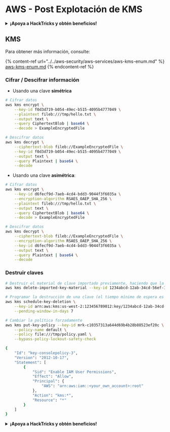 # AWS - Post Explotación de KMS

<details>

<summary><strong>¡Apoya a HackTricks y obtén beneficios!</strong></summary>

* Si quieres ver a tu **empresa anunciada en HackTricks** o si quieres acceder a la **última versión de PEASS o descargar HackTricks en PDF** ¡Consulta los [**PLANES DE SUSCRIPCIÓN**](https://github.com/sponsors/carlospolop)!
* Obtén el [**oficial PEASS & HackTricks swag**](https://peass.creator-spring.com)
* Descubre [**The PEASS Family**](https://opensea.io/collection/the-peass-family), nuestra colección de exclusivos [**NFTs**](https://opensea.io/collection/the-peass-family)
* **Únete al** 💬 [**grupo de Discord**](https://discord.gg/hRep4RUj7f) o al [**grupo de telegram**](https://t.me/peass) o **sígueme** en **Twitter** 🐦 [**@carlospolopm**](https://twitter.com/carlospolopm).
* **Comparte tus trucos de hacking enviando PRs a los repositorios de** [**HackTricks**](https://github.com/carlospolop/hacktricks) y [**HackTricks Cloud**](https://github.com/carlospolop/hacktricks-cloud) github.

</details>

## KMS

Para obtener más información, consulte:

{% content-ref url="../../aws-security/aws-services/aws-kms-enum.md" %}
[aws-kms-enum.md](../../aws-security/aws-services/aws-kms-enum.md)
{% endcontent-ref %}

### Cifrar / Descifrar información

* Usando una clave **simétrica**

```bash
# Cifrar datos
aws kms encrypt \
    --key-id f0d3d719-b054-49ec-b515-4095b4777049 \
    --plaintext fileb:///tmp/hello.txt \
    --output text \
    --query CiphertextBlob | base64 \
    --decode > ExampleEncryptedFile

# Descifrar datos
aws kms decrypt \
    --ciphertext-blob fileb://ExampleEncryptedFile \
    --key-id f0d3d719-b054-49ec-b515-4095b4777049 \
    --output text \
    --query Plaintext | base64 \
    --decode
```

* Usando una clave **asimétrica**:

```bash
# Cifrar datos
aws kms encrypt \
    --key-id d6fecf9d-7aeb-4cd4-bdd3-9044f3f6035a \
    --encryption-algorithm RSAES_OAEP_SHA_256 \
    --plaintext fileb:///tmp/hello.txt \
    --output text \
    --query CiphertextBlob | base64 \
    --decode > ExampleEncryptedFile

# Descifrar datos
aws kms decrypt \
    --ciphertext-blob fileb://ExampleEncryptedFile \
    --encryption-algorithm RSAES_OAEP_SHA_256 \
    --key-id d6fecf9d-7aeb-4cd4-bdd3-9044f3f6035a \
    --output text \
    --query Plaintext | base64 \
    --decode
```

### Destruir claves

```bash
# Destruir el material de clave importado previamente, haciendo que la clave sea inútil
aws kms delete-imported-key-material --key-id 1234abcd-12ab-34cd-56ef-1234567890ab

# Programar la destrucción de una clave (el tiempo mínimo de espera es de 7 días)
aws kms schedule-key-deletion \
    --key-id arn:aws:kms:us-west-2:123456789012:key/1234abcd-12ab-34cd-56ef-1234567890ab \
    --pending-window-in-days 7

# Cambiar la política forzadamente
aws kms put-key-policy --key-id mrk-c10357313a644d69b4b28b88523ef20c \
    --policy-name default \
    --policy file:///tmp/policy.yaml \
    --bypass-policy-lockout-safety-check

{
    "Id": "key-consolepolicy-3",
    "Version": "2012-10-17",
    "Statement": [
        {
            "Sid": "Enable IAM User Permissions",
            "Effect": "Allow",
            "Principal": {
                "AWS": "arn:aws:iam::<your_own_account>:root"
            },
            "Action": "kms:*",
            "Resource": "*"
        }
    ]
}
```

<details>

<summary><strong>¡Apoya a HackTricks y obtén beneficios!</strong></summary>

* Si quieres ver a tu **empresa anunciada en HackTricks** o si quieres acceder a la **última versión de PEASS o descargar HackTricks en PDF** ¡Consulta los [**PLANES DE SUSCRIPCIÓN**](https://github.com/sponsors/carlospolop)!
* Obtén el [**oficial PEASS & HackTricks swag**](https://peass.creator-spring.com)
* Descubre [**The PEASS Family**](https://opensea.io/collection/the-peass-family), nuestra colección de exclusivos [**NFTs**](https://opensea.io/collection/the-peass-family)
* **Únete al** 💬 [**grupo de Discord**](https://discord.gg/hRep4RUj7f) o al [**grupo de telegram**](https://t.me/peass) o **sígueme** en **Twitter** 🐦 [**@carlospolopm**](https://twitter.com/carlospolopm).
* **Comparte tus trucos de hacking enviando PRs a los repositorios de** [**HackTricks**](https://github.com/carlospolop/hacktricks) y [**HackTricks Cloud**](https://github.com/carlospolop/hacktricks-cloud) github.

</details>